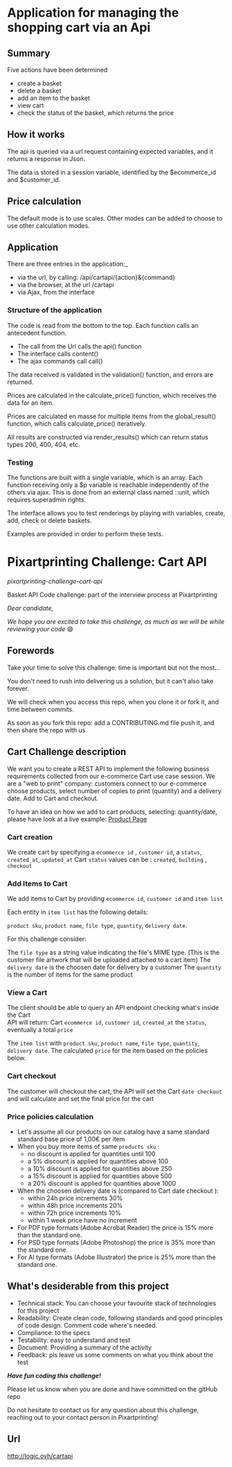 # Application for managing the shopping cart via an Api

## Summary

Five actions have been determined

- create a basket
- delete a basket
- add an item to the basket
- view cart
- check the status of the basket, which returns the price

## How it works

The api is queried via a url request containing expected variables, and it returns a response in Json.

The data is stored in a session variable, identified by the $ecommerce_id and $customer_id.

## Price calculation

The default mode is to use scales.
Other modes can be added to choose to use other calculation modes.

## Application

There are three entries in the application:_

- via the url, by calling: /api/cartapi/{action}&{command}
- via the browser, at the url /cartapi
- via Ajax, from the interface

### Structure of the application

The code is read from the bottom to the top.
Each function calls an antecedent function.

- The call from the Url calls the api() function
- The interface calls content()
- The ajax commands call call()

The data received is validated in the validation() function, and errors are returned.

Prices are calculated in the calculate_price() function, which receives the data for an item.

Prices are calculated en masse for multiple items from the global_result() function, which calls calculate_price() iteratively.

All results are constructed via render_results() which can return status types 200, 400, 404, etc.

### Testing

The functions are built with a single variable, which is an array. Each function receiving only a $p variable is reachable independently of the others via ajax. This is done from an external class named ::unit, which requires superadmin rights.

The interface allows you to test renderings by playing with variables, create, add, check or delete baskets.

Examples are provided in order to perform these tests.
# Pixartprinting Challenge: Cart API

_*pixartprinting-challenge-cart-api*_

Basket API Code challenge: part of the interview process at Pixartprinting

_Dear candidate,_

_*We hope you are excited to take this challenge, as much as we will be while reviewing your code*_ :smile:

## Forewords

Take your time to solve this challenge: time is important but not the most...

You don't need to rush into delivering us a solution, but it can't also take forever.

We will check when you access this repo, when you clone it or fork it, and time between commits.

As soon as you fork this repo: add a CONTRIBUTING.md file push it, and then share the repo with us

## Cart Challenge description

We want you to create a REST API to implement the following business requirements collected from our e-commerce Cart use case session.
We are a "web to print" company: customers connect to our e-commerce choose products, select number of copies to print (quantity) and a delivery date. Add to Cart and checkout.

To have an idea on how we add to cart products, selecting: quantity/date, please have look at a live example: [Product Page](https://www.pixartprinting.co.uk/digital-litho-printing/printing-business-cards/)

### Cart creation

We create cart by specifying a `ecommerce id` , `customer id`, a `status`, `created_at`, `updated_at`
Cart `status` values can be : `created`, `building` , `checkout`

### Add Items to Cart

We add items to Cart by providing `ecommerce id`, `customer id` and `item list`

Each entity in `item list` has the following details:

`product sku`, `product name`, `file type`, `quantity`, `delivery date`.

For this challenge consider:

The `file type` as a string value indicating the file's MIME type. (This is the customer file artwork that will be uploaded attached to a cart item)
The `delivery date` is the choosen date for delivery by a customer
The `quantity` is the number of items for the same product

### View a Cart

The client should be able to query an API endpoint checking what's inside the Cart  
API will return:
Cart `ecommerce id`, `customer id`, `created_at` the `status`, eventually a total `price`

The `item list` with `product sku`, `product name`, `file type`, `quantity`, `delivery date`.
The calculated `price` for the item based on the policies below.

### Cart checkout

The customer will checkout the cart, the API will set the Cart `date checkout`
and will calculate and set the final price for the cart

### Price policies calculation

- Let's assume all our products on our catalog have a same standard standard base price of 1,00€ per item
- When you buy more items of same `products sku` :
  - no discount is applied for quantities until 100
  - a 5% discount is applied for quantities above 100
  - a 10% discount is applied for quantities above 250
  - a 15% discount is applied for quantities above 500
  - a 20% discount is applied for quantities above 1000
- When the choosen delivery date is (compared to Cart date checkout ):
  - within 24h price increments 30%
  - within 48h price increments 20%
  - within 72h price increments 10%
  - within 1 week price have no increment
- For PDF type formats (Adobe Acrobat Reader) the price is 15% more than the standard one.
- For PSD type formats (Adobe Photoshop) the price is 35% more than the standard one.
- For AI type formats (Adobe Illustrator) the price is 25% more than the standard one.

## What's desiderable from this project

- Technical stack: You can choose your favourite stack of technologies for this project
- Readability: Create clean code, following standards and good principles of code design. Comment code where's needed.
- Compliance: to the specs
- Testability: easy to understand and test
- Document: Providing a summary of the activity
- Feedback: pls leave us some comments on what you think about the test

**_Have fun coding this challenge!_**

Please let us know when you are done and have committed on the gitHub repo

Do not hesitate to contact us for any question about this challenge,
reaching out to your contact person in Pixartprinting!

## Url

http://logic.ovh/cartapi


